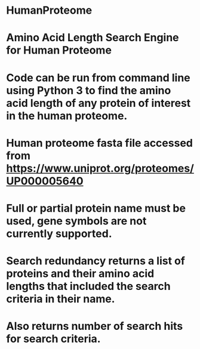 # HumanProteome
# Amino Acid Length Search Engine for Human Proteome

# Code can be run from command line using Python 3 to find the amino acid length of any protein of interest in the human proteome. 
# Human proteome fasta file accessed from https://www.uniprot.org/proteomes/UP000005640
# Full or partial protein name must be used, gene symbols are not currently supported.
# Search redundancy returns a list of proteins and their amino acid lengths that included the search criteria in their name.
# Also returns number of search hits for search criteria.
